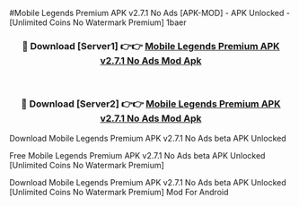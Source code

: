 #Mobile Legends Premium APK v2.7.1 No Ads [APK-MOD] - APK Unlocked - [Unlimited Coins No Watermark Premium] 1baer



<div align="center">

<h3>🔴 Download [Server1] 👉👉 <a href="https://momento.my/?title=Mobile_Legends_Premium_APK_v2.7.1_No_Ads">Mobile Legends Premium APK v2.7.1 No Ads Mod Apk</a></h3><br>

<h3>🔴 Download [Server2] 👉👉 <a href="https://momento.my/?title=Mobile_Legends_Premium_APK_v2.7.1_No_Ads">Mobile Legends Premium APK v2.7.1 No Ads Mod Apk</a></h3>
</div>



Download Mobile Legends Premium APK v2.7.1 No Ads beta APK Unlocked

Free Mobile Legends Premium APK v2.7.1 No Ads beta APK Unlocked [Unlimited Coins No Watermark Premium]

Download Mobile Legends Premium APK v2.7.1 No Ads beta APK Unlocked [Unlimited Coins No Watermark Premium] Mod For Android
